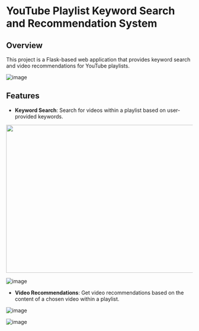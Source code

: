   # YouTube Playlist Keyword Search and Recommendation System

## Overview

This project is a Flask-based web application that provides keyword search and video recommendations for YouTube playlists. 





![image](https://github.com/user-attachments/assets/5ff681c9-0f43-44d2-953a-ce4dc623827a)


## Features

- **Keyword Search**: Search for videos within a playlist based on user-provided keywords.



<img src="[https://your-image-url.type](https://github.com/user-attachments/assets/daeb8cb2-7914-4b0a-8210-3cb99c478c67)" width="700" height="400">


![image](https://github.com/user-attachments/assets/29d9ad3c-9e48-4f7a-9325-95d7c6caafff)






- **Video Recommendations**: Get video recommendations based on the content of a chosen video within a playlist.



![image](https://github.com/user-attachments/assets/2a4a6efd-b024-4597-a8f3-952c164addb5)



![image](https://github.com/user-attachments/assets/367ebf8a-fdb7-4975-8923-2132ba7460c8)


